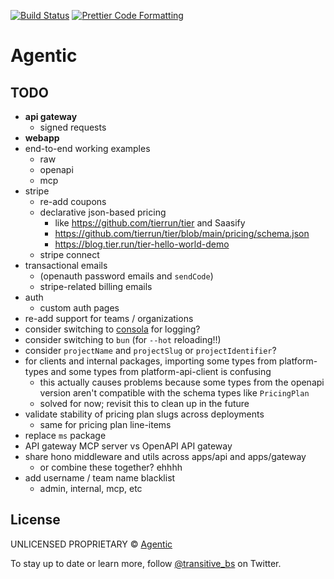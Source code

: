 <p>
  <a href="https://github.com/transitive-bullshit/agentic-platform/actions/workflows/main.yml"><img alt="Build Status" src="https://github.com/transitive-bullshit/agentic-platform/actions/workflows/main.yml/badge.svg" /></a>
  <a href="https://prettier.io"><img alt="Prettier Code Formatting" src="https://img.shields.io/badge/code_style-prettier-brightgreen.svg" /></a>
</p>

# Agentic <!-- omit from toc -->

## TODO

- **api gateway**
  - signed requests
- **webapp**
- end-to-end working examples
  - raw
  - openapi
  - mcp
- stripe
  - re-add coupons
  - declarative json-based pricing
    - like https://github.com/tierrun/tier and Saasify
    - https://github.com/tierrun/tier/blob/main/pricing/schema.json
    - https://blog.tier.run/tier-hello-world-demo
  - stripe connect
- transactional emails
  - (openauth password emails and `sendCode`)
  - stripe-related billing emails
- auth
  - custom auth pages
- re-add support for teams / organizations
- consider switching to [consola](https://github.com/unjs/consola) for logging?
- consider switching to `bun` (for `--hot` reloading!!)
- consider `projectName` and `projectSlug` or `projectIdentifier`?
- for clients and internal packages, importing some types from platform-types and some types from platform-api-client is confusing
  - this actually causes problems because some types from the openapi version aren't compatible with the schema types like `PricingPlan`
  - solved for now; revisit this to clean up in the future
- validate stability of pricing plan slugs across deployments
  - same for pricing plan line-items
- replace `ms` package
- API gateway MCP server vs OpenAPI API gateway
- share hono middleware and utils across apps/api and apps/gateway
  - or combine these together? ehhhh
- add username / team name blacklist
  - admin, internal, mcp, etc

## License

UNLICENSED PROPRIETARY © [Agentic](https://x.com/transitive_bs)

To stay up to date or learn more, follow [@transitive_bs](https://x.com/transitive_bs) on Twitter.
